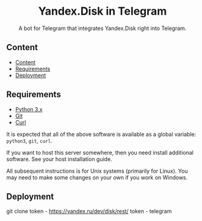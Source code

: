 <h1 align="center">
  Yandex.Disk in Telegram
</h1>

<p align="center">
  A bot for Telegram that integrates Yandex.Disk right into Telegram.
</p>

## Content

- [Content](#content)
- [Requirements](#requirements)
- [Deployment](#deployment)

## Requirements

- [Python 3.x](https://www.python.org/)
- [Git](https://git-scm.com/)
- [Curl](https://curl.haxx.se/)

It is expected that all of the above software is available as a global variable: `python3`, `git`, `curl`.

If you want to host this server somewhere, then you need install additional software. See your host installation guide.

All subsequent instructions is for Unix systems (primarily for Linux). You may need to make some changes on your own if you work on Windows.

## Deployment

git clone
token - https://yandex.ru/dev/disk/rest/
token - telegram

